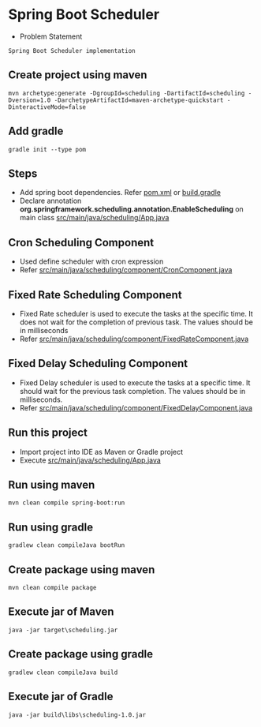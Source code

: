 # Spring Boot Scheduler

* Problem Statement
```
Spring Boot Scheduler implementation
```

## Create project using maven
```
mvn archetype:generate -DgroupId=scheduling -DartifactId=scheduling -Dversion=1.0 -DarchetypeArtifactId=maven-archetype-quickstart -DinteractiveMode=false 
```

## Add gradle
```
gradle init --type pom
```

## Steps
* Add spring boot dependencies. Refer [pom.xml](pom.xml) or [build.gradle](build.gradle)
* Declare annotation **org.springframework.scheduling.annotation.EnableScheduling** on main class [src/main/java/scheduling/App.java](src/main/java/scheduling/App.java)

## Cron Scheduling Component
* Used define scheduler with cron expression
* Refer [src/main/java/scheduling/component/CronComponent.java](src/main/java/scheduling/component/CronComponent.java)

## Fixed Rate Scheduling Component
* Fixed Rate scheduler is used to execute the tasks at the specific time. It does not wait for the completion of previous task. The values should be in milliseconds
* Refer [src/main/java/scheduling/component/FixedRateComponent.java](src/main/java/scheduling/component/FixedRateComponent.java)

## Fixed Delay Scheduling Component
* Fixed Delay scheduler is used to execute the tasks at a specific time. It should wait for the previous task completion. The values should be in milliseconds.
* Refer [src/main/java/scheduling/component/FixedDelayComponent.java](src/main/java/scheduling/component/FixedDelayComponent.java)

## Run this project
* Import project into IDE as Maven or Gradle project
* Execute [src/main/java/scheduling/App.java](src/main/java/scheduling/App.java)

## Run using maven
```
mvn clean compile spring-boot:run
```

## Run using gradle
```
gradlew clean compileJava bootRun
```

## Create package using maven
```
mvn clean compile package
```

## Execute jar of Maven
```
java -jar target\scheduling.jar
```

## Create package using gradle
```
gradlew clean compileJava build
```

## Execute jar of Gradle
```
java -jar build\libs\scheduling-1.0.jar
```
